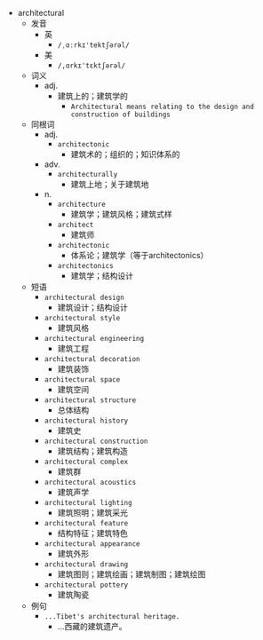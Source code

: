 - architectural
  - 发音
    - 英
      - `/ˌɑːrkɪ'tektʃərəl/`
    - 美
      - `/,ɑrkɪ'tɛktʃərəl/`
  - 词义
    - adj.
      - 建筑上的；建筑学的
        - `Architectural means relating to the design and construction of buildings`
  - 同根词
    - adj.
      - `architectonic`
        - 建筑术的；组织的；知识体系的
    - adv.
      - `architecturally`
        - 建筑上地；关于建筑地
    - n.
      - `architecture`
        - 建筑学；建筑风格；建筑式样
      - `architect`
        - 建筑师
      - `architectonic`
        - 体系论；建筑学（等于architectonics）
      - `architectonics`
        - 建筑学；结构设计
  - 短语
    - `architectural design`
      - 建筑设计；结构设计 
    - `architectural style`
      - 建筑风格 
    - `architectural engineering`
      - 建筑工程 
    - `architectural decoration`
      - 建筑装饰 
    - `architectural space`
      - 建筑空间 
    - `architectural structure`
      - 总体结构 
    - `architectural history`
      - 建筑史 
    - `architectural construction`
      - 建筑结构；建筑构造 
    - `architectural complex`
      - 建筑群 
    - `architectural acoustics`
      - 建筑声学 
    - `architectural lighting`
      - 建筑照明；建筑采光 
    - `architectural feature`
      - 结构特征；建筑特色 
    - `architectural appearance`
      - 建筑外形 
    - `architectural drawing`
      - 建筑图则；建筑绘画；建筑制图；建筑绘图 
    - `architectural pottery`
      - 建筑陶瓷 
  - 例句
    - `...Tibet's architectural heritage.`
      - …西藏的建筑遗产。

